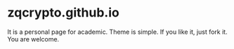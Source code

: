 # zqcrypto.github.io
It is a personal page for academic. 
Theme is simple. If you like it, just fork it. You are welcome.
